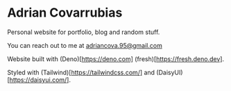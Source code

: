 # Adrian Covarrubias

Personal website for portfolio, blog and random stuff.

You can reach out to me at adriancova.95@gmail.com

Website built with (Deno)[https://deno.com] (fresh)[https://fresh.deno.dev].

Styled with (Tailwind)[https://tailwindcss.com/] and
(DaisyUI)[https://daisyui.com/].
